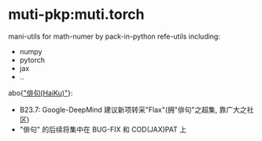 # muti-pkp:muti.torch

mani-utils for math-numer by pack-in-python
refe-utils including:
- numpy
- pytorch 
- jax
- ..

abo{["俳句(HaiKu)"](https：//dm-haiku.readthedocs.io/)}: 
- B23.7: Google-DeepMind 建议新项转采"Flax"(拥"俳句"之超集, 靠广大之社区)
- "俳句" 的后续将集中在 BUG-FIX 和 COD(JAX)PAT 上
